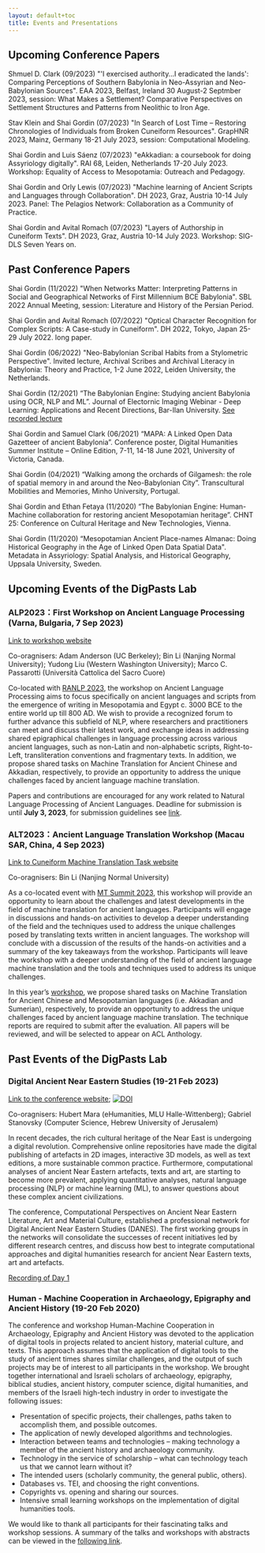 ```yaml
---
layout: default+toc
title: Events and Presentations
---
```


## Upcoming Conference Papers

Shmuel D. Clark (09/2023) "'I exercised authority…I eradicated the lands': Comparing Perceptions of Southern Babylonia in Neo-Assyrian and Neo-Babylonian Sources". EAA 2023, Belfast, Ireland 30 August-2 Septmber 2023, session: What Makes a Settlement? Comparative Perspectives on Settlement Structures and Patterns from Neolithic to Iron Age. <a href="https://www.e-a-a.org/EAA2023/Programme.aspx?WebsiteKey=4c013ea5-de96-432a-85f7-b1800c2303bf&hkey=f73d6cf5-b37e-4836-ad06-2ecea6b58060&Program=3#Program" target="_blank"><i class="fas fa-external-link-square-alt"></i></a>

Stav Klein and Shai Gordin (07/2023) "In Search of Lost Time – Restoring Chronologies of Individuals from Broken Cuneiform Resources". GrapHNR 2023, Mainz, Germany 18-21 July 2023, session: Computational Modeling. <a href="https://graphentechnologien.hypotheses.org/files/2023/05/GrapHNR-2023-27-Klein-In-Search-of-Lost-Time.pdf" target="_blank"><i class="fas fa-external-link-square-alt"></i></a>

Shai Gordin and Luis Sáenz (07/2023) "eAkkadian: a coursebook for doing Assyriology digitally". RAI 68, Leiden, Netherlands 17-20 July 2023. Workshop: Equality of Access to Mesopotamia: Outreach and Pedagogy. <a href="https://www.universiteitleiden.nl/en/rai68/programme" target="_blank"><i class="fas fa-external-link-square-alt"></i></a>

Shai Gordin and Orly Lewis (07/2023) "Machine learning of Ancient Scripts and Languages through Collaboration". DH 2023, Graz, Austria 10-14 July 2023. Panel: The Pelagios Network: Collaboration as a Community of Practice. <a href="https://www.conftool.pro/dh2023/index.php?page=browseSessions&form_session=35#paperID269" target="_blank"><i class="fas fa-external-link-square-alt"></i></a>

Shai Gordin and Avital Romach (07/2023) "Layers of Authorship in Cuneiform Texts". DH 2023, Graz, Austria 10-14 July 2023. Workshop: SIG-DLS Seven Years on. <a href="https://dls.hypotheses.org/1315" target="_blank"><i class="fas fa-external-link-square-alt"></i></a>

## Past Conference Papers

Shai Gordin (11/2022) "When Networks Matter: Interpreting Patterns in Social and Geographical Networks of First Millennium BCE Babylonia". SBL 2022 Annual Meeting, session: Literature and History of the Persian Period. <a href="https://www.sblcentral.org/home/conferencePaperDetails/61458" target="_blank"><i class="fas fa-external-link-square-alt"></i></a>

Shai Gordin and Avital Romach (07/2022) "Optical Character Recognition for Complex Scripts: A Case-study in Cuneiform". DH 2022, Tokyo, Japan 25-29 July 2022. long paper. <a href="https://dh2022.adho.org/" target="_blank"><i class="fas fa-external-link-square-alt"></i></a>

Shai Gordin (06/2022) "Neo-Babylonian Scribal Habits from a Stylometric Perspective". Invited lecture, Archival Scribes and Archival Literacy in Babylonia: Theory and Practice, 1-2 June 2022, Leiden University, the Netherlands.

Shai Gordin (12/2021) “The Babylonian Engine: Studying ancient Babylonia using OCR, NLP and ML”. Journal of Electornic Imaging Webinar - Deep Learning: Applications and Recent Directions, Bar-Ilan University. <a href="https://www.spiedigitallibrary.org/jei-deep-learning-applications-and-recent-directions?SSO=1" target="_blank">See recorded lecture <i class="fas fa-external-link-square-alt"></i></a>

Shai Gordin and Samuel Clark (06/2021) “MAPA: A Linked Open Data Gazetteer of ancient Babylonia”. Conference poster, Digital Humanities Summer Institute – Online Edition, 7-11, 14-18 June 2021, University of Victoria, Canada.

Shai Gordin (04/2021) “Walking among the orchards of Gilgamesh: the role of spatial memory in and around the Neo-Babylonian City”. Transcultural Mobilities and Memories, Minho University, Portugal.

Shai Gordin and Ethan Fetaya (11/2020) “The Babylonian Engine: Human-Machine collaboration for restoring ancient Mesopotamian heritage”. CHNT 25: Conference on Cultural Heritage and New Technologies, Vienna.

Shai Gordin (11/2020) “Mesopotamian Ancient Place-names Almanac: Doing Historical Geography in the Age of Linked Open Data Spatial Data". Metadata in Assyriology: Spatial Analysis, and Historical Geography, Uppsala University, Sweden.

## Upcoming Events of the DigPasts Lab

### ALP2023：First Workshop on Ancient Language Processing (Varna, Bulgaria, 7 Sep 2023)

<a href="https://www.ancientnlp.com/alp2023/" target="_blank">Link to workshop website</a>

Co-oragnisers: Adam Anderson (UC Berkeley); Bin Li (Nanjing Normal University); Yudong Liu (Western Washington University); Marco C. Passarotti (Università Cattolica del Sacro Cuore)

Co-located with <a href="https://ranlp.org/ranlp2023/" target="_blank">RANLP 2023</a>, the workshop on Ancient Language Processing aims to focus specifically on ancient languages and scripts from the emergence of writing in Mesopotamia and Egypt c. 3000 BCE to the entire world up till 800 AD. We wish to provide a recognized forum to further advance this subfield of NLP, where researchers and practitioners can meet and discuss their latest work, and exchange ideas in addressing shared epigraphical challenges in language processing across various ancient languages, such as non-Latin and non-alphabetic scripts, Right-to-Left, transliteration conventions and fragmentary texts. In addition, we propose shared tasks on Machine Translation for Ancient Chinese and Akkadian, respectively, to provide an opportunity to address the unique challenges faced by ancient language machine translation.

Papers and contributions are encouraged for any work related to Natural Language Processing of Ancient Languages. Deadline for submission is until **July 3, 2023**, for submission guidelines see <a href="https://www.ancientnlp.com/alp2023/call_for_papers/" target="_blank">link</a>.

### ALT2023：Ancient Language Translation Workshop (Macau SAR, China, 4 Sep 2023)

<a href="https://digitalpasts.github.io/EvaCUN/" target="_blank">Link to Cuneiform Machine Translation Task website</a>

Co-oragnisers: Bin Li (Nanjing Normal University)

As a co-located event with <a href="https://mtsummit2023.scimeeting.cn/en/web/index/" target="_blank">MT Summit 2023</a>, this workshop will provide an opportunity to learn about the challenges and latest developments in the field of machine translation for ancient languages. Participants will engage in discussions and hands-on activities to develop a deeper understanding of the field and the techniques used to address the unique challenges posed by translating texts written in ancient languages. The workshop will conclude with a discussion of the results of the hands-on activities and a summary of the key takeaways from the workshop. Participants will leave the workshop with a deeper understanding of the field of ancient language machine translation and the tools and techniques used to address its unique challenges.

In this year’s <a href="https://github.com/GoThereGit/ALT" target="_blank">workshop</a>, we propose shared tasks on Machine Translation for Ancient Chinese and Mesopotamian languages (i.e. Akkadian and Sumerian), respectively, to provide an opportunity to address the unique challenges faced by ancient language machine translation. The technique reports are required to submit after the evaluation. All papers will be reviewed, and will be selected to appear on ACL Anthology.

## Past Events of the DigPasts Lab

### Digital Ancient Near Eastern Studies (19-21 Feb 2023)

<a href="https://digitalpasts.github.io/DANES/" target="_blank">Link to the conference website</a>; <a href="https://doi.org/10.5281/zenodo.7682926" target="_blank"><img src="https://zenodo.org/badge/DOI/10.5281/zenodo.7682926.svg" alt="DOI"></a>

Co-oragnisers: Hubert Mara (eHumanities, MLU Halle-Wittenberg); Gabriel Stanovsky (Computer Science, Hebrew University of Jerusalem)

In recent decades, the rich cultural heritage of the Near East is undergoing a digital revolution. Comprehensive online repositories have made the digital publishing of artefacts in 2D images, interactive 3D models, as well as text editions, a more sustainable common practice. Furthermore, computational analyses of ancient Near Eastern artefacts, texts and art, are starting to become more prevalent, applying quantitative analyses, natural language processing (NLP) or machine learning (ML), to answer questions about these complex ancient civilizations.

The conference, Computational Perspectives on Ancient Near Eastern Literature, Art and Material Culture, established a professional network for Digital Ancient Near Eastern Studies (DANES). The first working groups in the networks will consolidate the successes of recent initiatives led by different research centres, and discuss how best to integrate computational approaches and digital humanities research for ancient Near Eastern texts, art and artefacts.

<a href="https://youtube.com/playlist?list=PLNiWLB_wsOg7tjQs-NMroOCywL4w4la7k" target="_blank">Recording of Day 1</a>

### Human - Machine Cooperation in Archaeology, Epigraphy and Ancient History (19-20 Feb 2020)

The conference and workshop Human-Machine Cooperation in Archaeology, Epigraphy and Ancient History was devoted to the application of digital tools in projects related to ancient history, material culture, and texts. This approach assumes that the application of digital tools to the study of ancient times shares similar challenges, and the output of such projects may be of interest to all participants in the workshop. We brought together international and Israeli scholars of archaeology, epigraphy, biblical studies, ancient history, computer science, digital humanities, and members of the Israeli high-tech industry in order to investigate the following issues:

*	Presentation of specific projects, their challenges, paths taken to accomplish them, and possible outcomes.
*	The application of newly developed algorithms and technologies.
*	Interaction between teams and technologies – making technology a member of the ancient history and archaeology community.
*	Technology in the service of scholarship – what can technology teach us that we cannot learn without it?
*	The intended users (scholarly community, the general public, others).
*	Databases vs. TEI, and choosing the right conventions.
*	Copyrights vs. opening and sharing our sources.
*	Intensive small learning workshops on the implementation of digital humanities tools.

We would like to thank all participants for their fascinating talks and workshop sessions. A summary of the talks and workshops with abstracts can be viewed in the <a href="/file_links/Abstracts_conference_2020.pdf" target="_blank">following link</a>.



